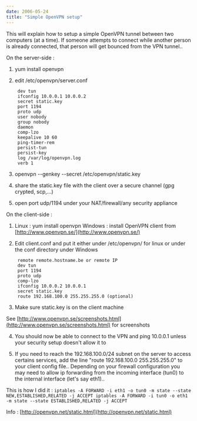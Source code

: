 ```yaml
---
date: 2006-05-24
title: "Simple OpenVPN setup"
---
```


This will explain how to setup a simple OpenVPN tunnel between two computers (at a time). If someone attempts to connect while another person is already connected, that person will get bounced from the VPN tunnel..

On the server-side :

1. yum install openvpn

2. edit /etc/openvpn/server.conf 

		dev tun
		ifconfig 10.0.0.1 10.0.0.2
		secret static.key
		port 1194
		proto udp
		user nobody
		group nobody
		daemon
		comp-lzo
		keepalive 10 60
		ping-timer-rem
		persist-tun
		persist-key
		log /var/log/openvpn.log
		verb 1

3. openvpn --genkey --secret /etc/openvpn/static.key

4. share the static.key file with the client over a secure channel (gpg crypted, scp,...)

5. open port udp/1194 under your NAT/firewall/any security appliance

On the client-side :

1. Linux : yum install openvpn
Windows : install OpenVPN client from [http://www.openvpn.se/](http://www.openvpn.se/)

2. Edit client.conf and put it either under /etc/openvpn/ for linux or under the conf directory under Windows

		remote remote.hostname.be or remote IP
		dev tun
		port 1194
		proto udp
		comp-lzo
		ifconfig 10.0.0.2 10.0.0.1
		secret static.key
		route 192.168.100.0 255.255.255.0 (optional)

3. Make sure static.key is on the client machine

See [http://www.openvpn.se/screenshots.html](http://www.openvpn.se/screenshots.html) for screenshots

4. You should now be able to connect to the VPN and ping 10.0.0.1 unless your security setup doesn't allow it to

5. If you need to reach the 192.168.100.0/24 subnet on the server to access certains services, add the line "route 192.168.100.0 255.255.255.0" to your client config file.. Depending on your firewall configuration you may need to allow ip forwarding from the incoming interface (tun0) to the internal interface (let's say eth1)..

This is how I did it :
`iptables -A FORWARD -i eth1 -o tun0 -m state --state NEW,ESTABLISHED,RELATED -j ACCEPT
iptables -A FORWARD -i tun0 -o eth1 -m state --state ESTABLISHED,RELATED -j ACCEPT`

Info : [http://openvpn.net/static.html](http://openvpn.net/static.html)
